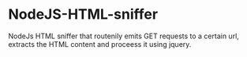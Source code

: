 # NodeJS-HTML-sniffer
NodeJs HTML sniffer that routenily emits GET requests to a certain url, extracts the HTML content and proceess it using jquery.
